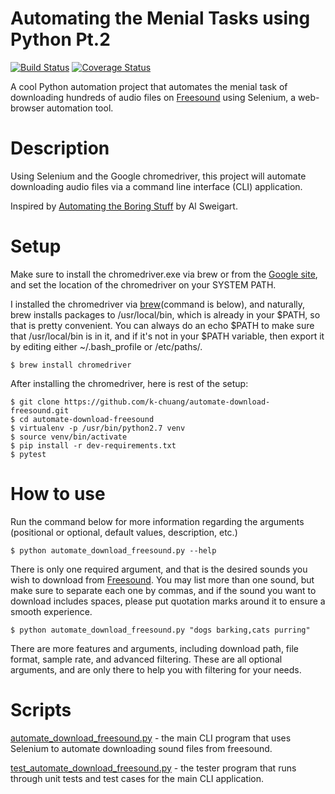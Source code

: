 # Automating the Menial Tasks using Python Pt.2
[![Build Status](https://travis-ci.org/k-chuang/automate-download-freesound.svg?branch=master)](https://travis-ci.org/k-chuang/automate-download-freesound)
[![Coverage Status](https://coveralls.io/repos/github/k-chuang/automate-download-freesound/badge.svg?branch=master)](https://coveralls.io/github/k-chuang/automate-download-freesound?branch=master)

A cool Python automation project that automates the menial task of downloading hundreds of audio files on 
[Freesound](freesound.org) using Selenium, a web-browser automation tool.

# Description
Using Selenium and the Google chromedriver, this project will automate downloading audio files 
via a command line interface (CLI) application.

Inspired by [Automating the Boring Stuff](https://automatetheboringstuff.com/) by Al Sweigart.


# Setup
Make sure to install the chromedriver.exe via brew or from the [Google site](https://sites.google.com/a/chromium.org/chromedriver/downloads),
and set the location of the chromedriver on your SYSTEM PATH.

I installed the chromedriver via [brew](https://brew.sh/)(command is below), and naturally, brew installs packages to /usr/local/bin, which is already in your $PATH, so that is pretty convenient. You can always do an echo $PATH to make sure that /usr/local/bin is in it, and if it's not in your $PATH variable, then export it by editing either ~/.bash_profile or /etc/paths/.

    $ brew install chromedriver

After installing the chromedriver, here is rest of the setup:

    $ git clone https://github.com/k-chuang/automate-download-freesound.git
    $ cd automate-download-freesound
    $ virtualenv -p /usr/bin/python2.7 venv
    $ source venv/bin/activate
    $ pip install -r dev-requirements.txt
    $ pytest
 
# How to use

Run the command below for more information regarding the arguments (positional or optional, default values, description,   etc.)
 
    $ python automate_download_freesound.py --help
  
There is only one required argument, and that is the desired sounds you wish to download from [Freesound](http://freesound.org). You may list more than one sound, but make sure to separate each one by commas, and if the sound you want to download includes spaces, please put quotation marks around it to ensure a smooth experience.

    $ python automate_download_freesound.py "dogs barking,cats purring"

There are more features and arguments, including download path, file format, sample rate, and advanced filtering. These are all optional arguments, and are only there to help you with filtering for your needs.


# Scripts
[automate_download_freesound.py](https://github.com/k-chuang/automate-download-freesound/blob/master/automate_download_freesound.py) - the main CLI program that uses Selenium to automate downloading sound files from freesound.

[test_automate_download_freesound.py](https://github.com/k-chuang/automate-download-freesound/blob/master/test_automate_download_freesound.py) - the tester program that runs through unit tests and test cases for the main CLI application. 

